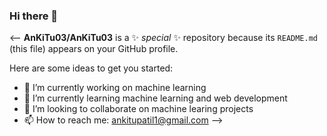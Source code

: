### Hi there 👋

<--
**AnKiTu03/AnKiTu03** is a ✨ _special_ ✨ repository because its `README.md` (this file) appears on your GitHub profile.

Here are some ideas to get you started:

- 🔭 I’m currently working on machine learning
- 🌱 I’m currently learning machine learning and web development 
- 👯 I’m looking to collaborate on machine learing projects 
- 📫 How to reach me: ankitupatil1@gmail.com
-->
